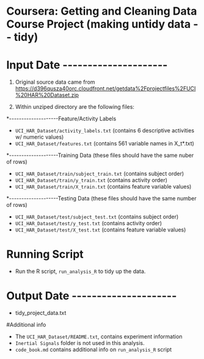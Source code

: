 # Coursera: Getting and Cleaning Data Course Project (making untidy data -- tidy)

# Input Date ---------------------
1. Original source data came from https://d396qusza40orc.cloudfront.net/getdata%2Fprojectfiles%2FUCI%20HAR%20Dataset.zip

2. Within unziped directory are the following files:

*--------------------Feature/Activity Labels
* `UCI_HAR_Dataset/activity_labels.txt` (contains 6 descriptive activities w/ numeric values)
* `UCI_HAR_Dataset/features.txt` (contains 561 variable names in X_t*.txt)

*--------------------Training Data (these files should have the same nuber of rows)
* `UCI_HAR_Dataset/train/subject_train.txt` (contains subject order)
* `UCI_HAR_Dataset/train/y_train.txt` (contains activity order)
* `UCI_HAR_Dataset/train/X_train.txt` (contains feature variable values)

*--------------------Testing Data (these files should have the same number of rows)
* `UCI_HAR_Dataset/test/subject_test.txt` (contains subject order)
* `UCI_HAR_Dataset/test/y_test.txt` (contains activity order)
* `UCI_HAR_Dataset/test/X_test.txt` (contains feature variable values)


# Running Script
* Run the R script, `run_analysis_R` to tidy up the data.

# Output Date ---------------------
* tidy_project_data.txt 

#Additional info
* The `UCI_HAR_Dataset/README.txt`, contains experiment information
* `Inertial Signals` folder is not used in this analysis.
* `code_book.md` contains additional info on `run_analysis_R` script
